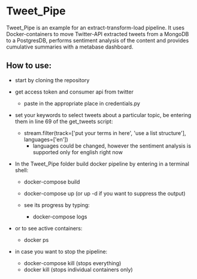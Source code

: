 # Tweet_Pipe
Tweet_Pipe is an example for an extract-transform-load pipeline. It uses Docker-containers to move Twitter-API extracted tweets from a MongoDB to a PostgresDB, performs sentiment analysis of the content and provides cumulative summaries with a metabase dashboard.

## How to use:
- start by cloning the repository
- get access token and consumer api from twitter
  - paste in the appropriate place in credentials.py

- set your keywords to select tweets about a particular topic, be entering them in line 69 of the get_tweets script:
  - stream.filter(track=['put your terms in here', 'use a list structure'], languages=['en'])
    - languages could be changed, however the sentiment analysis is supported only for english right now
- In the Tweet_Pipe folder build docker pipeline by entering in a terminal shell:
  - docker-compose build
  - docker-compose up (or up -d if you want to suppress the output)

  - see its progress by typing:
    - docker-compose logs
- or to see active containers:
    - docker ps

- in case you want to stop the pipeline:
  - docker-compose kill (stops everything)
  - docker kill <process> (stops individual containers only)
